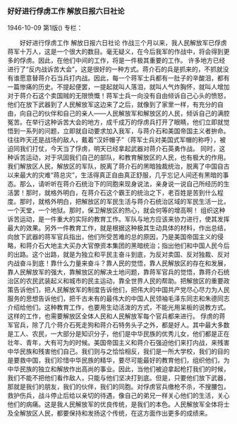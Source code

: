 ### 好好进行俘虏工作  解放日报六日社论

1946-10-09
第1版()
专栏：

　　好好进行俘虏工作
    解放日报六日社论
    作战三个月以来，我人民解放军已俘虏蒋军十万人，这是一个很大的数目。毫无疑义，在今后我军的作战中，将会得到更多的俘虏。因此，在他们中间的工作，将是一件极其重要的工作。
    许多地方已经进行了“反内战诉苦大会”，这是很好的一种方式。蒋介石的兵是抓来的，不抓就没有谁愿意替蒋介石当兵打内战。因此，每一个蒋军士兵都有一肚子的辛酸泪，都有一篇惨痛的历史。不提起便罢，一提起就叫人落泪，就叫人气炸胸怀，就叫人增加对于蒋介石这个卖国贼的无限愤慨！蒋军士兵一向没有自由倾诉自己心头的愤怒，他们在放下武器到了人民解放军这边来了之后，就像到了家里一样，有充分的自由，向自己的伙伴和自己的亲人——人民解放军和解放区的人民，倾诉自己的满腔冤苦。在举行这种诉苦大会的地方，成千成万的俘虏兵打开了眼睛，他们立即就觉悟到一系列的问题，立即就自动要求加入我军，与蒋介石和美国帝国主义者拚命。往往昨天还是战场的敌人，戴着“汉奸帽子”（蒋军士兵对美国式军帽的称呼），被迫同我们打仗，今天当了俘虏，明天已经拿起武器对蒋介石英勇作战。
    同时，这种诉苦运动，对于巩固我们自己的部队，和教育解放区的人民，也有极大的作用。我们解放区人民，解放区的军队，脱离了蒋介石的黑暗独裁统治，脱离了中国自古以来最大的灾难“蒋总灾”，生活得真正自由真正舒服，几乎忘记人间还有黑暗的事态。那么，请听听在蒋介石统治下的同胞来现身说法，亲身说一说自己所经历的生活罢！那时，就格外明白，在蒋介石这个霸王的统治之下，老百姓是苦到什么程度。那时，就格外明白，把解放区的军民生活与蒋介石统治区域的军民生活一比，一个天堂，一个地狱。那时，保卫解放区的热心，就会何等的增高啊！
    组织这种诉苦运动，是一件重大的实际的教育工作。军队与地方应该来协力进行，使其发挥最大的效果。另外一件教育工作，就是根据这种极其生动具体的材料，作出总结，向放下武器的蒋军官兵指出，他们所受苦难的总的原因，乃是美国帝国主义的侵略，和蒋介石大地主大买办大官僚资本集团的黑暗统治；指出他们和中国人民今后的出路。这个出路，就是为独立和平民主奋斗到底，为反对卖国、反对独裁、反对内战奋斗到底！靠什么力量来奋斗？靠人民的觉悟，靠人民解放区的存在和发展，靠人民解放军的强大，靠解放区的解决土地问题，靠蒋军官兵的觉悟，靠蒋介石统治区的农民武装起义和城市的民主运动，靠全世界人民的帮助。把解放区的重要政策告诉他们，把人民解放军的制度告诉他们，把伟大的中国共产党尽心尽力为人民服务的思想告诉他们，把千古未有的最伟大的中国人民领袖毛泽东同志和朱德同志介绍给他们。这种教育工作，也要用生动活泼的方式，不能光用呆板的说教方式。这样的工作，也需要解放区全体人民和人民解放军每个官兵都来进行。
    俘虏的蒋军官兵，除了几个蒋介石死走狗和蒋介石特务头子之外，都是好人。其中最大多数是工人、农民，一大部分是知识分子，他们是中华民族的优秀儿女，他们都是正在壮年、青年，大有可为的时候。美国帝国主义和蒋介石强迫他们来打内战，来残害中华民族和残害他们自己。我们则与之恰恰相反，我们是一所大学校，我们的目的是要救中国，我们珍惜中华民族的精华，要尽可能最好的教育他们，组织他们，为中华民族的独立和解放作出高尚的事业。因此，当他们被迫拿起枪打我们的时候，我们不能不把他们看作敌人，只能与他们坚决打到底。但是，只要他们放下武器，那就是我们的朋友，我们的伙伴，我们的同胞。对俘虏官兵缴枪不杀，不搜腰包，救护伤兵，战斗停止后给以亲切的待遇，像自己的弟兄一样关心他们的生活，关心他们的病痛。这是我人民解放军的优良传统，是我们的本色。人民解放军全体将士及全解放区人民，都要保持和发扬这个传统，在这方面作出更多的成绩来。
